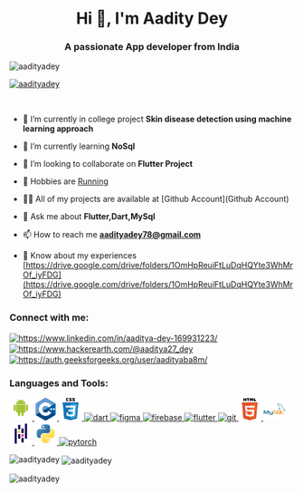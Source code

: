 <h1 align="center">Hi 👋, I'm Aadity Dey</h1>
<h3 align="center">A passionate App developer from India</h3>

<p align="left"> <img src="https://komarev.com/ghpvc/?username=aadityadey&label=Profile%20views&color=0e75b6&style=flat" alt="aadityadey" /> </p>

<p align="left"> <a href="https://github.com/ryo-ma/github-profile-trophy"><img src="https://github-profile-trophy.vercel.app/?username=aadityadey" alt="aadityadey" /></a> </p>

<p align="left"> <a href="https://twitter.com/" target="blank"><img src="https://img.shields.io/twitter/follow/?logo=twitter&style=for-the-badge" alt="" /></a> </p>

- 🔭 I’m currently in college project **Skin disease detection using machine learning approach**

- 🌱 I’m currently learning **NoSql**

- 👯 I’m looking to collaborate on **Flutter Project**

- 🤝 Hobbies are [Running](Chess)

- 👨‍💻 All of my projects are available at [Github Account](Github Account)

- 💬 Ask me about **Flutter,Dart,MySql**

- 📫 How to reach me **aadityadey78@gmail.com**

- 📄 Know about my experiences [https://drive.google.com/drive/folders/1OmHpReuiFtLuDqHQYte3WhMrOf_iyFDG](https://drive.google.com/drive/folders/1OmHpReuiFtLuDqHQYte3WhMrOf_iyFDG)

<h3 align="left">Connect with me:</h3>
<p align="left">
<a href="https://linkedin.com/in/https://www.linkedin.com/in/aaditya-dey-169931223/" target="blank"><img align="center" src="https://raw.githubusercontent.com/rahuldkjain/github-profile-readme-generator/master/src/images/icons/Social/linked-in-alt.svg" alt="https://www.linkedin.com/in/aaditya-dey-169931223/" height="30" width="40" /></a>
<a href="https://www.hackerearth.com/https://www.hackerearth.com/@aaditya27_dey" target="blank"><img align="center" src="https://raw.githubusercontent.com/rahuldkjain/github-profile-readme-generator/master/src/images/icons/Social/hackerearth.svg" alt="https://www.hackerearth.com/@aaditya27_dey" height="30" width="40" /></a>
<a href="https://auth.geeksforgeeks.org/user/https://auth.geeksforgeeks.org/user/aadityaba8m/" target="blank"><img align="center" src="https://raw.githubusercontent.com/rahuldkjain/github-profile-readme-generator/master/src/images/icons/Social/geeks-for-geeks.svg" alt="https://auth.geeksforgeeks.org/user/aadityaba8m/" height="30" width="40" /></a>
</p>

<h3 align="left">Languages and Tools:</h3>
<p align="left"> <a href="https://developer.android.com" target="_blank" rel="noreferrer"> <img src="https://raw.githubusercontent.com/devicons/devicon/master/icons/android/android-original-wordmark.svg" alt="android" width="40" height="40"/> </a> <a href="https://www.w3schools.com/cpp/" target="_blank" rel="noreferrer"> <img src="https://raw.githubusercontent.com/devicons/devicon/master/icons/cplusplus/cplusplus-original.svg" alt="cplusplus" width="40" height="40"/> </a> <a href="https://www.w3schools.com/css/" target="_blank" rel="noreferrer"> <img src="https://raw.githubusercontent.com/devicons/devicon/master/icons/css3/css3-original-wordmark.svg" alt="css3" width="40" height="40"/> </a> <a href="https://dart.dev" target="_blank" rel="noreferrer"> <img src="https://www.vectorlogo.zone/logos/dartlang/dartlang-icon.svg" alt="dart" width="40" height="40"/> </a> <a href="https://www.figma.com/" target="_blank" rel="noreferrer"> <img src="https://www.vectorlogo.zone/logos/figma/figma-icon.svg" alt="figma" width="40" height="40"/> </a> <a href="https://firebase.google.com/" target="_blank" rel="noreferrer"> <img src="https://www.vectorlogo.zone/logos/firebase/firebase-icon.svg" alt="firebase" width="40" height="40"/> </a> <a href="https://flutter.dev" target="_blank" rel="noreferrer"> <img src="https://www.vectorlogo.zone/logos/flutterio/flutterio-icon.svg" alt="flutter" width="40" height="40"/> </a> <a href="https://git-scm.com/" target="_blank" rel="noreferrer"> <img src="https://www.vectorlogo.zone/logos/git-scm/git-scm-icon.svg" alt="git" width="40" height="40"/> </a> <a href="https://www.w3.org/html/" target="_blank" rel="noreferrer"> <img src="https://raw.githubusercontent.com/devicons/devicon/master/icons/html5/html5-original-wordmark.svg" alt="html5" width="40" height="40"/> </a> <a href="https://www.mysql.com/" target="_blank" rel="noreferrer"> <img src="https://raw.githubusercontent.com/devicons/devicon/master/icons/mysql/mysql-original-wordmark.svg" alt="mysql" width="40" height="40"/> </a> <a href="https://pandas.pydata.org/" target="_blank" rel="noreferrer"> <img src="https://raw.githubusercontent.com/devicons/devicon/2ae2a900d2f041da66e950e4d48052658d850630/icons/pandas/pandas-original.svg" alt="pandas" width="40" height="40"/> </a> <a href="https://www.python.org" target="_blank" rel="noreferrer"> <img src="https://raw.githubusercontent.com/devicons/devicon/master/icons/python/python-original.svg" alt="python" width="40" height="40"/> </a> <a href="https://pytorch.org/" target="_blank" rel="noreferrer"> <img src="https://www.vectorlogo.zone/logos/pytorch/pytorch-icon.svg" alt="pytorch" width="40" height="40"/> </a> </p>

<p><img align="left" src="https://github-readme-stats.vercel.app/api/top-langs?username=aadityadey&show_icons=true&locale=en&layout=compact" alt="aadityadey" /></p>

<p>&nbsp;<img align="center" src="https://github-readme-stats.vercel.app/api?username=aadityadey&show_icons=true&locale=en" alt="aadityadey" /></p>

<p><img align="center" src="https://github-readme-streak-stats.herokuapp.com/?user=aadityadey&" alt="aadityadey" /></p>
